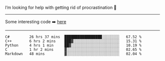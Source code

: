 I’m looking for help with getting rid of procrastination 🤔

-----

Some interesting code :arrow_right: [here](https://github.com/zhen8838/playground)

-----

<!--START_SECTION:waka-->
```text
C#         26 hrs 37 mins  █████████████████░░░░░░░░   67.52 % 
C++        6 hrs 2 mins    ███▓░░░░░░░░░░░░░░░░░░░░░   15.31 % 
Python     4 hrs 1 min     ██▓░░░░░░░░░░░░░░░░░░░░░░   10.19 % 
C          1 hr 2 mins     ▓░░░░░░░░░░░░░░░░░░░░░░░░   02.65 % 
Markdown   48 mins         ▓░░░░░░░░░░░░░░░░░░░░░░░░   02.04 % 
```
<!--END_SECTION:waka-->

<!--
**zhen8838/zhen8838** is a ✨ _special_ ✨ repository because its `README.md` (this file) appears on your GitHub profile.

Here are some ideas to get you started:

- 🔭 I’m currently working on ...
- 🌱 I’m currently learning ...
- 👯 I’m looking to collaborate on ...
 ...
- 💬 Ask me about ...
- 📫 How to reach me: ...
- 😄 Pronouns: ...
- ⚡ Fun fact: ...
-->
